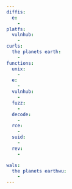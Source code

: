 ```yaml
---
diffis:
  e:
    -
platfs:
  vulnhub:
    -
curls:
  the planets earth:
    -
functions:
  unix:
    -
  e:
    -
  vulnhub:
    -
  fuzz:
    -
  decode:
    -
  rce:
    -
  suid:
    -
  rev:
    -

wals:
  the planets earthwu:
    -
---
```

